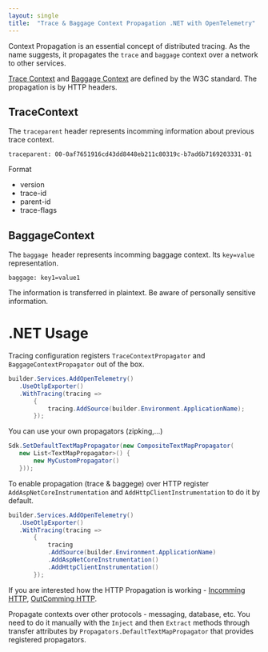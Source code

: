 ```yaml
---
layout: single
title:  "Trace & Baggage Context Propagation .NET with OpenTelemetry"
---
```


Context Propagation is an essential concept of distributed tracing. As the name suggests, it propagates the `trace` and `baggage` context over a network to other services.


[Trace Context](https://www.w3.org/TR/trace-context/) and [Baggage Context](https://www.w3.org/TR/baggage/) are defined by the W3C standard. The propagation is by HTTP headers.

## TraceContext

The `traceparent` header represents incomming information about previous trace context.

`traceparent: 00-0af7651916cd43dd8448eb211c80319c-b7ad6b7169203331-01`

Format
* version
* trace-id
* parent-id
* trace-flags

## BaggageContext

The `baggage `header represents incomming baggage context. Its `key=value` representation. 

`baggage: key1=value1`

The information is transferred in plaintext. Be aware of personally sensitive information.

# .NET Usage

Tracing configuration registers `TraceContextPropagator` and `BaggageContextPropagator` out of the box. 


 ```csharp 
builder.Services.AddOpenTelemetry()
    .UseOtlpExporter()
    .WithTracing(tracing =>
        {
            tracing.AddSource(builder.Environment.ApplicationName);
        });
 ```

You can use your own propagators (zipking,...)
 ```csharp 
Sdk.SetDefaultTextMapPropagator(new CompositeTextMapPropagator(
    new List<TextMapPropagator>() {
        new MyCustomPropagator()
    }));
 ```

To enable propagation (trace & baggege) over HTTP register 
`AddAspNetCoreInstrumentation` and 
`AddHttpClientInstrumentation` to do it by default.
 ```csharp 
builder.Services.AddOpenTelemetry()
    .UseOtlpExporter()
    .WithTracing(tracing =>
        {
            tracing
            .AddSource(builder.Environment.ApplicationName)
            .AddAspNetCoreInstrumentation()
            .AddHttpClientInstrumentation()
        });


 ```

 If you are interested how the HTTP Propagation is working - [Incomming HTTP](https://github.com/open-telemetry/opentelemetry-dotnet-contrib/blob/main/src/OpenTelemetry.Instrumentation.AspNetCore/Implementation/HttpInListener.cs#L109), [OutComming HTTP](https://github.com/open-telemetry/opentelemetry-dotnet-contrib/blob/main/src/OpenTelemetry.Instrumentation.Http/Implementation/HttpHandlerDiagnosticListener.cs#L94).


 
Propagate contexts over other protocols - messaging, database, etc. You need to do it manually with the `Inject` and then `Extract` methods through transfer attributes by `Propagators.DefaultTextMapPropagator` that provides registered propagators.
